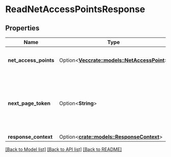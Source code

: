 # ReadNetAccessPointsResponse

## Properties

Name | Type | Description | Notes
------------ | ------------- | ------------- | -------------
**net_access_points** | Option<[**Vec<crate::models::NetAccessPoint>**](NetAccessPoint.md)> | One or more Net access points. | [optional]
**next_page_token** | Option<**String**> | The token to request the next page of results. Each token refers to a specific page. | [optional]
**response_context** | Option<[**crate::models::ResponseContext**](ResponseContext.md)> |  | [optional]

[[Back to Model list]](../README.md#documentation-for-models) [[Back to API list]](../README.md#documentation-for-api-endpoints) [[Back to README]](../README.md)


